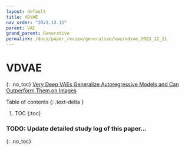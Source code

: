```yaml
---
layout: default
title: VDVAE
nav_order: "2023.12.11"
parent: VAE
grand_parent: Generative
permalink: /docs/paper_review/generative/vae/vdvae_2023_12_11
---
```


# **VDVAE**
{: .no_toc}
[Very Deep VAEs Generalize Autoregressive Models and Can Outperform Them on Images](https://arxiv.org/abs/2011.10650)

Table of contents
{: .text-delta }
1. TOC
{:toc}

### **TODO**: Update detailed study log of this paper...
{: .no_toc}